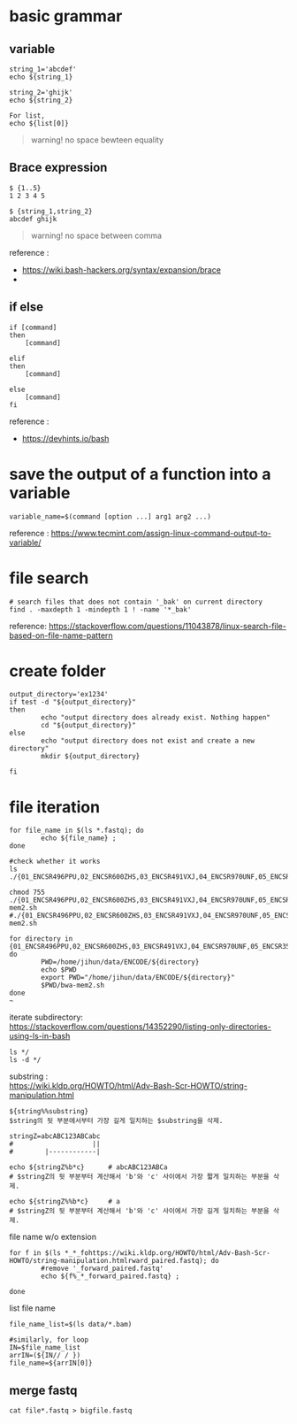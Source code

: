 # basic grammar
## variable
```
string_1='abcdef'
echo ${string_1}

string_2='ghijk'
echo ${string_2}

For list,
echo ${list[0]}
```
> warning! no space bewteen equality

## Brace expression
```
$ {1..5} 
1 2 3 4 5

$ {string_1,string_2} 
abcdef ghijk
```
> warning! no space between comma

reference : 
- https://wiki.bash-hackers.org/syntax/expansion/brace
- 
## if else
```
if [command]
then
	[command]

elif
then
	[command]

else
	[command]
fi
```

reference : 
- https://devhints.io/bash

# save the output of a function into a variable
```
variable_name=$(command [option ...] arg1 arg2 ...)
```
reference : https://www.tecmint.com/assign-linux-command-output-to-variable/


# file search
```
# search files that does not contain '_bak' on current directory
find . -maxdepth 1 -mindepth 1 ! -name '*_bak'
```
reference: https://stackoverflow.com/questions/11043878/linux-search-file-based-on-file-name-pattern


# create folder
```
output_directory='ex1234'
if test -d "${output_directory}"
then
        echo "output directory does already exist. Nothing happen"
        cd "${output_directory}"
else
        echo "output directory does not exist and create a new directory"
        mkdir ${output_directory}

fi
```

# file iteration
```
for file_name in $(ls *.fastq); do
        echo ${file_name} ;
done

```

```
#check whether it works
ls ./{01_ENCSR496PPU,02_ENCSR600ZHS,03_ENCSR491VXJ,04_ENCSR970UNF,05_ENCSR355SGJ}/

chmod 755 ./{01_ENCSR496PPU,02_ENCSR600ZHS,03_ENCSR491VXJ,04_ENCSR970UNF,05_ENCSR355SGJ}/bwa-mem2.sh
#./{01_ENCSR496PPU,02_ENCSR600ZHS,03_ENCSR491VXJ,04_ENCSR970UNF,05_ENCSR355SGJ}/bwa-mem2.sh

for directory in {01_ENCSR496PPU,02_ENCSR600ZHS,03_ENCSR491VXJ,04_ENCSR970UNF,05_ENCSR355SGJ}
do
        PWD=/home/jihun/data/ENCODE/${directory}
        echo $PWD
        export PWD="/home/jihun/data/ENCODE/${directory}"
        $PWD/bwa-mem2.sh
done
~     
```
iterate subdirectory:  
https://stackoverflow.com/questions/14352290/listing-only-directories-using-ls-in-bash
```
ls */
ls -d */
```

substring :  
https://wiki.kldp.org/HOWTO/html/Adv-Bash-Scr-HOWTO/string-manipulation.html
```
${string%%substring}
$string의 뒷 부분에서부터 가장 길게 일치하는 $substring을 삭제.

stringZ=abcABC123ABCabc
#                    ||
#        |------------|

echo ${stringZ%b*c}      # abcABC123ABCa
# $stringZ의 뒷 부분부터 계산해서 'b'와 'c' 사이에서 가장 짧게 일치하는 부분을 삭제.

echo ${stringZ%%b*c}     # a
# $stringZ의 뒷 부분부터 계산해서 'b'와 'c' 사이에서 가장 길게 일치하는 부분을 삭제.

```


file name w/o extension
```
for f in $(ls *_*_fohttps://wiki.kldp.org/HOWTO/html/Adv-Bash-Scr-HOWTO/string-manipulation.htmlrward_paired.fastq); do
        #remove '_forward_paired.fastq'
        echo ${f%_*_forward_paired.fastq} ;

done

```


list file name
```
file_name_list=$(ls data/*.bam)

#similarly, for loop
IN=$file_name_list
arrIN=(${IN// / })
file_name=${arrIN[0]}
```
## merge fastq
```
cat file*.fastq > bigfile.fastq
```
